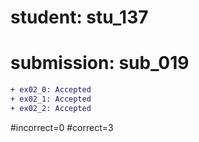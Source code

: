 # student: stu_137
# submission: sub_019

```diff
+ ex02_0: Accepted
+ ex02_1: Accepted
+ ex02_2: Accepted
```
#incorrect=0
#correct=3
